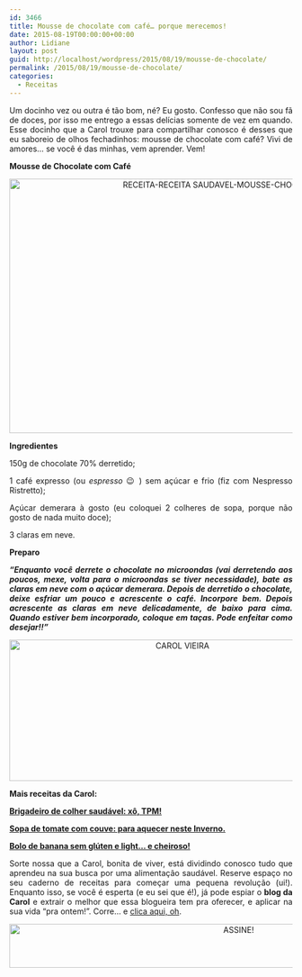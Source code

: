 ```yaml
---
id: 3466
title: Mousse de chocolate com café… porque merecemos!
date: 2015-08-19T00:00:00+00:00
author: Lidiane
layout: post
guid: http://localhost/wordpress/2015/08/19/mousse-de-chocolate/
permalink: /2015/08/19/mousse-de-chocolate/
categories:
  - Receitas
---
```

<p align="justify">
  Um docinho vez ou outra é tão bom, né? Eu gosto. Confesso que não sou fã de doces, por isso me entrego a essas delícias somente de vez em quando. Esse docinho que a Carol trouxe para compartilhar conosco é desses que eu saboreio de olhos fechadinhos: mousse de chocolate com café? Vivi de amores… se você é das minhas, vem aprender. Vem!
</p>

<p align="justify">
  <strong>Mousse de Chocolate com Café</strong>
</p>

<p align="center">
  <a href="http://www.trololodemulher.com.br/blog/wp-content/uploads/2015/08/RECEITA-RECEITA-SAUDAVEL-MOUSSE-CHOCOLATE-CAFE3.jpg"><img class="alignnone size-full wp-image-11318" src="http://www.trololodemulher.com.br/blog/wp-content/uploads/2015/08/RECEITA-RECEITA-SAUDAVEL-MOUSSE-CHOCOLATE-CAFE3.jpg" alt="RECEITA-RECEITA SAUDAVEL-MOUSSE-CHOCOLATE-CAFE3]" width="800" height="452" /></a>
</p>

<p align="justify">
  <strong>Ingredientes</strong>
</p>

<p align="justify">
  150g de chocolate 70% derretido;
</p>

<p align="justify">
  1 café expresso (ou <em>espresso</em> 😉 ) sem açúcar e frio (fiz com Nespresso Ristretto);
</p>

<p align="justify">
  Açúcar demerara à gosto (eu coloquei 2 colheres de sopa, porque não gosto de nada muito doce);
</p>

<p align="justify">
  3 claras em neve.
</p>

<p align="justify">
  <strong>Preparo</strong>
</p>

<p align="justify">
  <strong><em>“Enquanto você derrete o chocolate no microondas (vai derretendo aos poucos, mexe, volta para o microondas se tiver necessidade), bate as claras em neve com o açúcar demerara. Depois de derretido o chocolate, deixe esfriar um pouco e acrescente o café. Incorpore bem. Depois acrescente as claras em neve delicadamente, de baixo para cima. Quando estiver bem incorporado, coloque em taças. Pode enfeitar como desejar!!”</em></strong>
</p>

<p align="center">
  <a href="http://www.trololodemulher.com.br/blog/wp-content/uploads/2014/07/CAROL-VIEIRA.png"><img class="alignnone size-full wp-image-10204" src="http://www.trololodemulher.com.br/blog/wp-content/uploads/2014/07/CAROL-VIEIRA.png" alt="CAROL VIEIRA" width="600" height="251" /></a>
</p>

<p align="justify">
  <strong>Mais receitas da Carol:</strong>
</p>

<p align="justify">
  <a href="http://www.trololodemulher.com.br/2015/08/05/brigadeiro-de-colher-saudavel/" target="_blank"><strong>Brigadeiro de colher saudável: xô, TPM!</strong></a>
</p>

<p align="justify">
  <a href="http://www.trololodemulher.com.br/2015/07/22/sopa-de-tomate/" target="_blank"><strong>Sopa de tomate com couve: para aquecer neste Inverno.</strong></a>
</p>

<p align="justify">
  <a href="http://www.trololodemulher.com.br/2015/07/08/bolo-de-banana/" target="_blank"><strong>Bolo de banana sem glúten e light… e cheiroso!</strong></a>
</p>

<p align="justify">
  Sorte nossa que a Carol, bonita de viver, está dividindo conosco tudo que aprendeu na sua busca por uma alimentação saudável. Reserve espaço no seu caderno de receitas para começar uma pequena revolução (ui!). Enquanto isso, se você é esperta (e eu sei que é!), já pode espiar o <strong>blog da Carol</strong> e extrair o melhor que essa blogueira tem pra oferecer, e aplicar na sua vida “pra ontem!”. Corre… e <a href="http://mundocarolvieira.blogspot.com.br/" target="_blank">clica aqui, oh</a>.
</p>

<p align="center">
  <a href="http://feedburner.google.com/fb/a/mailverify?uri=blogBichaFemea&loc=en_US" target="_blank"><img class="alignnone size-full wp-image-10439" src="http://www.trololodemulher.com.br/blog/wp-content/uploads/2014/09/ASSINE.png" alt="ASSINE!" width="800" height="78" /></a>
</p>

<p align="justify">
  <strong><em> </em></strong>
</p>